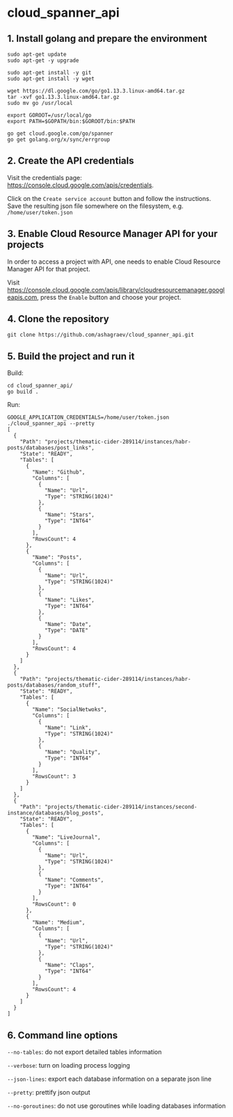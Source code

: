 # cloud_spanner_api



## 1. Install golang and prepare the environment

```
sudo apt-get update
sudo apt-get -y upgrade

sudo apt-get install -y git
sudo apt-get install -y wget

wget https://dl.google.com/go/go1.13.3.linux-amd64.tar.gz
tar -xvf go1.13.3.linux-amd64.tar.gz
sudo mv go /usr/local

export GOROOT=/usr/local/go
export PATH=$GOPATH/bin:$GOROOT/bin:$PATH

go get cloud.google.com/go/spanner
go get golang.org/x/sync/errgroup
```

## 2. Create the API credentials

Visit the credentials page: https://console.cloud.google.com/apis/credentials.

Click on the ```Create service account``` button and follow the instructions.
Save the resulting json file somewhere on the filesystem, e.g. ```/home/user/token.json```

## 3. Enable Cloud Resource Manager API for your projects

In order to access a project with API, one needs to enable Cloud Resource Manager API for that project.

Visit https://console.cloud.google.com/apis/library/cloudresourcemanager.googleapis.com, press the ```Enable``` button and choose your project. 

## 4. Clone the repository

```
git clone https://github.com/ashagraev/cloud_spanner_api.git
```

## 5. Build the project and run it

Build:
```
cd cloud_spanner_api/
go build .
```

Run:
```
GOOGLE_APPLICATION_CREDENTIALS=/home/user/token.json ./cloud_spanner_api --pretty
[
  {
    "Path": "projects/thematic-cider-289114/instances/habr-posts/databases/post_links",
    "State": "READY",
    "Tables": [
      {
        "Name": "Github",
        "Columns": [
          {
            "Name": "Url",
            "Type": "STRING(1024)"
          },
          {
            "Name": "Stars",
            "Type": "INT64"
          }
        ],
        "RowsCount": 4
      },
      {
        "Name": "Posts",
        "Columns": [
          {
            "Name": "Url",
            "Type": "STRING(1024)"
          },
          {
            "Name": "Likes",
            "Type": "INT64"
          },
          {
            "Name": "Date",
            "Type": "DATE"
          }
        ],
        "RowsCount": 4
      }
    ]
  },
  {
    "Path": "projects/thematic-cider-289114/instances/habr-posts/databases/random_stuff",
    "State": "READY",
    "Tables": [
      {
        "Name": "SocialNetwoks",
        "Columns": [
          {
            "Name": "Link",
            "Type": "STRING(1024)"
          },
          {
            "Name": "Quality",
            "Type": "INT64"
          }
        ],
        "RowsCount": 3
      }
    ]
  },
  {
    "Path": "projects/thematic-cider-289114/instances/second-instance/databases/blog_posts",
    "State": "READY",
    "Tables": [
      {
        "Name": "LiveJournal",
        "Columns": [
          {
            "Name": "Url",
            "Type": "STRING(1024)"
          },
          {
            "Name": "Comments",
            "Type": "INT64"
          }
        ],
        "RowsCount": 0
      },
      {
        "Name": "Medium",
        "Columns": [
          {
            "Name": "Url",
            "Type": "STRING(1024)"
          },
          {
            "Name": "Claps",
            "Type": "INT64"
          }
        ],
        "RowsCount": 4
      }
    ]
  }
]
```

## 6. Command line options

```--no-tables```: do not export detailed tables information

```--verbose```: turn on loading process logging

```--json-lines```: export each database information on a separate json line

```--pretty```: prettify json output

```--no-goroutines```: do not use goroutines while loading databases information
